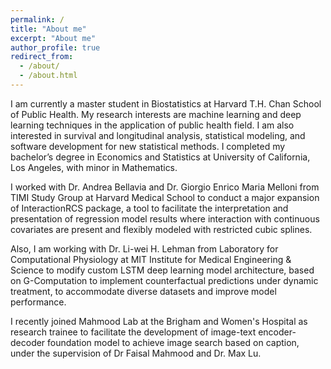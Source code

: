 ```yaml
---
permalink: /
title: "About me"
excerpt: "About me"
author_profile: true
redirect_from: 
  - /about/
  - /about.html
---
```


I am currently a master student in Biostatistics at Harvard T.H. Chan School of Public Health. My research interests are machine learning and deep learning techniques in the application of  public health field. I am also interested in survival and longitudinal analysis, statistical modeling, and software development for new statistical methods. I completed my bachelor’s degree in Economics and Statistics at University of California, Los Angeles, with minor in Mathematics. 

I worked with Dr. Andrea Bellavia and Dr. Giorgio Enrico Maria Melloni from TIMI Study Group at Harvard Medical School to conduct a major expansion of InteractionRCS package, a tool to facilitate the interpretation and presentation of regression model results where interaction with continuous covariates are present and flexibly modeled with restricted cubic splines. 

Also, I am working with Dr. Li-wei H. Lehman from Laboratory for Computational Physiology at MIT Institute for Medical Engineering & Science to modify custom LSTM deep learning model architecture, based on G-Computation to implement counterfactual predictions under dynamic treatment, to accommodate diverse datasets and improve model performance.

I recently joined Mahmood Lab at the Brigham and Women's Hospital as research trainee to facilitate the development of image-text encoder-decoder foundation model to achieve image search based on caption, under the supervision of Dr Faisal Mahmood and Dr. Max Lu. 

